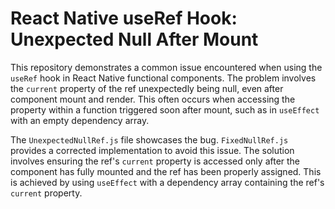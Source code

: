 # React Native useRef Hook: Unexpected Null After Mount

This repository demonstrates a common issue encountered when using the `useRef` hook in React Native functional components.  The problem involves the `current` property of the ref unexpectedly being null, even after component mount and render.  This often occurs when accessing the property within a function triggered soon after mount, such as in `useEffect` with an empty dependency array.

The `UnexpectedNullRef.js` file showcases the bug. `FixedNullRef.js` provides a corrected implementation to avoid this issue.  The solution involves ensuring the ref's `current` property is accessed only after the component has fully mounted and the ref has been properly assigned.  This is achieved by using `useEffect` with a dependency array containing the ref's `current` property.